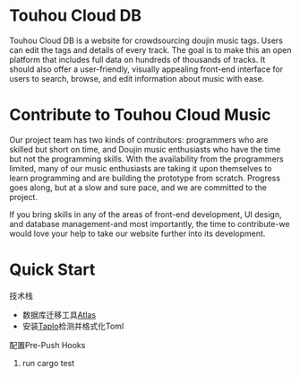 # Touhou Cloud DB
Touhou Cloud DB is a website for crowdsourcing doujin music tags. Users can edit the tags and details of every track. The goal is to make this an open platform that includes full data on hundreds of thousands of tracks. It should also offer a user-friendly, visually appealing front-end interface for users to search, browse, and edit information about music with ease.

# Contribute to Touhou Cloud Music
Our project team has two kinds of contributors: programmers who are skilled but short on time, and Doujin music enthusiasts who have the time but not the programming skills. With the availability from the programmers limited, many of our music enthusiasts are taking it upon themselves to learn programming and are building the prototype from scratch. Progress goes along, but at a slow and sure pace, and we are committed to the project.

If you bring skills in any of the areas of front-end development, UI design, and database management-and most importantly, the time to contribute-we would love your help to take our website further into its development.



# Quick Start
技术栈

- 数据库迁移工具[Atlas](https://atlasgo.io/)
- 安装[Taplo](https://taplo.tamasfe.dev/)检测并格式化Toml

配置Pre-Push Hooks

1. run cargo test 
